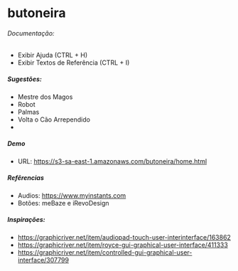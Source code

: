 # butoneira
###### Documentação:
	
- Exibir Ajuda 					(CTRL + H)
- Exibir Textos de Referência 	(CTRL + I)

##### Sugestões:
- Mestre dos Magos
- Robot
- Palmas
- Volta o Cão Arrependido
- 

##### Demo
- URL: https://s3-sa-east-1.amazonaws.com/butoneira/home.html

##### Refêrencias
- Audios: https://www.myinstants.com
- Botões: meBaze e iRevoDesign

##### Inspirações:
- https://graphicriver.net/item/audiopad-touch-user-interinterface/163862
- https://graphicriver.net/item/royce-gui-graphical-user-interface/411333
- https://graphicriver.net/item/controlled-gui-graphical-user-interface/307799

